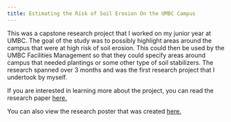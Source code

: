 ```yaml
---
title: Estimating the Risk of Soil Erosion On the UMBC Campus
---
```


This was a capstone research project that I worked on my junior year at UMBC. The goal of the study was to possibly highlight areas
around the campus that were at high risk of soil erosion. This could then be used by the UMBC Facilities Management so that they could 
specify areas around campus that needed plantings or some other type of soil stabilizers. The research spanned over 3 months and was the first research project that I undertook by myself. 

If you are interested in learning more about the project, you can read the research paper [here.](finalerosionpaperedit.pdf)

You can also view the research poster that was created [here.](erosionposter.pdf)
